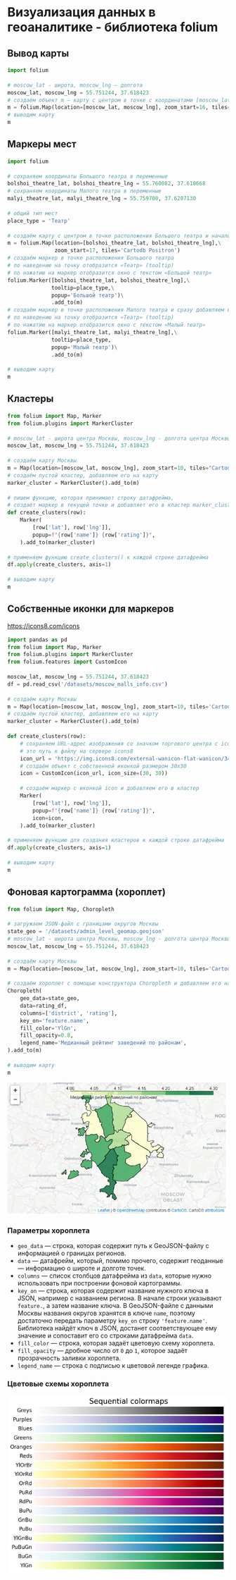 # Визуализация данных в геоаналитике - библиотека folium

## Вывод карты
```python
import folium

# moscow_lat - широта, moscow_lng – долгота
moscow_lat, moscow_lng = 55.751244, 37.618423
# создаём объект m – карту с центром в точке с координатами [moscow_lat, moscow_lng]
m = folium.Map(location=[moscow_lat, moscow_lng], zoom_start=16, tiles='Cartodb Positron')
# выводим карту
m
```

## Маркеры мест
```python
import folium

# сохраняем координаты Большого театра в переменные
bolshoi_theatre_lat, bolshoi_theatre_lng = 55.760082, 37.618668
# сохраняем координаты Малого театра в переменные
malyi_theatre_lat, malyi_theatre_lng = 55.759700, 37.6207130

# общий тип мест
place_type = 'Театр'

# создаём карту с центром в точке расположения Большого театра и начальным зумом 17
m = folium.Map(location=[bolshoi_theatre_lat, bolshoi_theatre_lng],\
               zoom_start=17, tiles='Cartodb Positron')
# создаём маркер в точке расположения Большого театра
# по наведению на точку отобразится «Театр» (tooltip)
# по нажатию на маркер отобразится окно с текстом «Большой театр»
folium.Marker([bolshoi_theatre_lat, bolshoi_theatre_lng],\
              tooltip=place_type,\
              popup='Большой театр')\
              .add_to(m)
# создаём маркер в точке расположения Малого театра и сразу добавляем на карту
# по наведению на точку отобразится «Театр» (tooltip)
# по нажатию на маркер отобразится окно с текстом «Малый театр»
folium.Marker([malyi_theatre_lat, malyi_theatre_lng],\
              tooltip=place_type,
              popup='Малый театр')\
              .add_to(m)

# выводим карту
m
```

## Кластеры
```python
from folium import Map, Marker
from folium.plugins import MarkerCluster

# moscow_lat - широта центра Москвы, moscow_lng - долгота центра Москвы
moscow_lat, moscow_lng = 55.751244, 37.618423

# создаём карту Москвы
m = Map(location=[moscow_lat, moscow_lng], zoom_start=10, tiles="Cartodb Positron")
# создаём пустой кластер, добавляем его на карту
marker_cluster = MarkerCluster().add_to(m)

# пишем функцию, которая принимает строку датафрейма,
# создаёт маркер в текущей точке и добавляет его в кластер marker_cluster
def create_clusters(row):
    Marker(
        [row['lat'], row['lng']],
        popup=f"{row['name']} {row['rating']}",
    ).add_to(marker_cluster)

# применяем функцию create_clusters() к каждой строке датафрейма
df.apply(create_clusters, axis=1)

# выводим карту
m
```

## Собственные иконки для маркеров
https://icons8.com/icons
```python
import pandas as pd
from folium import Map, Marker
from folium.plugins import MarkerCluster
from folium.features import CustomIcon

moscow_lat, moscow_lng = 55.751244, 37.618423
df = pd.read_csv('/datasets/moscow_malls_info.csv')

# создаём карту Москвы
m = Map(location=[moscow_lat, moscow_lng], zoom_start=10, tiles='Cartodb Positron')
# создаём пустой кластер, добавляем его на карту
marker_cluster = MarkerCluster().add_to(m)

def create_clusters(row):
    # сохраняем URL-адрес изображения со значком торгового центра с icons8,
    # это путь к файлу на сервере icons8
    icon_url = 'https://img.icons8.com/external-wanicon-flat-wanicon/344/external-mall-shop-and-store-wanicon-flat-wanicon.png'  
    # создаём объект с собственной иконкой размером 30x30
    icon = CustomIcon(icon_url, icon_size=(30, 30))
    
    # создаём маркер с иконкой icon и добавляем его в кластер
    Marker(
        [row['lat'], row['lng']],
        popup=f"{row['name']} {row['rating']}",
        icon=icon,
    ).add_to(marker_cluster)

# применяем функцию для создания кластеров к каждой строке датафрейма
df.apply(create_clusters, axis=1)

# выводим карту
m
```


## Фоновая картограмма (хороплет)
```python
from folium import Map, Choropleth

# загружаем JSON-файл с границами округов Москвы
state_geo = '/datasets/admin_level_geomap.geojson'
# moscow_lat - широта центра Москвы, moscow_lng - долгота центра Москвы
moscow_lat, moscow_lng = 55.751244, 37.618423

# создаём карту Москвы
m = Map(location=[moscow_lat, moscow_lng], zoom_start=10, tiles='Cartodb Positron')

# создаём хороплет с помощью конструктора Choropleth и добавляем его на карту
Choropleth(
    geo_data=state_geo,
    data=rating_df,
    columns=['district', 'rating'],
    key_on='feature.name',
    fill_color='YlGn',
    fill_opacity=0.8,
    legend_name='Медианный рейтинг заведений по районам',
).add_to(m)

# выводим карту
m
```
![choropleth.png](choropleth.png)

### Параметры хороплета
- `geo_data` — строка, которая содержит путь к GeoJSON-файлу с информацией о границах регионов. 
- `data` — датафрейм, который, помимо прочего, содержит геоданные — информацию о широте и долготе точек.
- `columns` — список столбцов датафрейма из `data`, которые нужно использовать при построении фоновой картограммы.
- `key_on` — строка, которая содержит название нужного ключа в JSON, например с названием региона.
  В начале строки указывают `feature.`, а затем название ключа. В GeoJSON-файле с данными Москвы названия округов 
  хранятся в ключе `name`, поэтому достаточно передать параметру `key_on` строку `'feature.name'`. 
  Библиотека найдёт ключ в JSON, достанет соответствующее ему значение и сопоставит его со строками датафрейма `data`.
- `fill_color` — строка, которая задаёт цветовую схему хороплета. 
- `fill_opacity` — дробное число от `0` до `1`, которое задаёт прозрачность заливки хороплета. 
- `legend_name` — строка с подписью к цветовой легенде графика.

### Цветовые схемы хороплета
![cheropleth_colormap.png](cheropleth_colormap.png)
